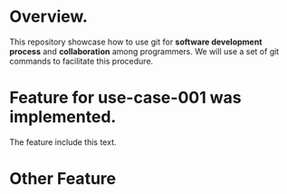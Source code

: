 # Overview.

This repository showcase how to use git for **software development process** and **collaboration** among programmers. We will use a set of git commands to facilitate this procedure.


# Feature for use-case-001 was implemented.
The feature include this text.


# Other Feature
